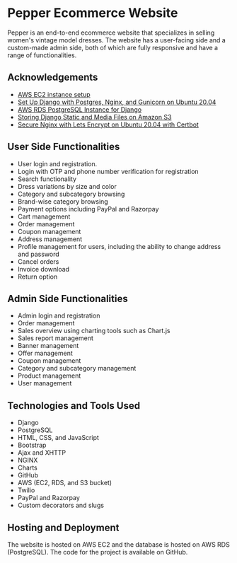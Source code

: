 
# Pepper Ecommerce Website

Pepper is an end-to-end ecommerce website that specializes in selling women's vintage model dresses. The website has a user-facing side and a custom-made admin side, both of which are fully responsive and have a range of functionalities.


## Acknowledgements

 - [AWS EC2 instance setup](https://youtu.be/cc0Hf_I3ykY)
 - [Set Up Django with Postgres, Nginx, and Gunicorn on Ubuntu 20.04](https://www.digitalocean.com/community/tutorials/how-to-set-up-django-with-postgres-nginx-and-gunicorn-on-ubuntu-20-04)
 - [AWS RDS PostgreSQL Instance for Django](https://django.how/resources/aws-rds-postgresql-instance-for-django-project/#:~:text=AWS%20RDS%20PostgreSQL%20Instance%20for%20Django%20Project%20Django.How,...%206%20Failed%20building%20wheel%20for%20psycopg2%20)
 - [Storing Django Static and Media Files on Amazon S3](https://testdriven.io/blog/storing-django-static-and-media-files-on-amazon-s3/#:~:text=Storing%20Django%20Static%20and%20Media%20Files%20on%20Amazon,6%20Private%20Media%20Files%20...%207%20Conclusion%20)
 - [Secure Nginx with Lets Encrypt on Ubuntu 20.04 with Certbot](https://youtu.be/R5d-hN9UtpU)

## User Side Functionalities
* User login and registration.
* Login with OTP and phone number verification for registration
* Search functionality
* Dress variations by size and color
* Category and subcategory browsing
* Brand-wise category browsing
* Payment options including PayPal and Razorpay
* Cart management
* Order management
* Coupon management
* Address management
* Profile management for users, including the ability to change address and password
* Cancel orders
* Invoice download
* Return option

## Admin Side Functionalities
* Admin login and registration
* Order management
* Sales overview using charting tools such as Chart.js
* Sales report management
* Banner management
* Offer management
* Coupon management
* Category and subcategory management
* Product management
* User management

## Technologies and Tools Used
* Django
* PostgreSQL
* HTML, CSS, and JavaScript
* Bootstrap
* Ajax and XHTTP
* NGINX
* Charts
* GitHub
* AWS (EC2, RDS, and S3 bucket)
* Twilio
* PayPal and Razorpay
* Custom decorators and slugs

## Hosting and Deployment
The website is hosted on AWS EC2 and the database is hosted on AWS RDS (PostgreSQL). The code for the project is available on GitHub.
